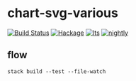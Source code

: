 chart-svg-various
===

[![Build Status](https://travis-ci.org/tonyday567/chart-svg-various.svg)](https://travis-ci.org/tonyday567/chart-svg-various) [![Hackage](https://img.shields.io/hackage/v/chart-svg-various.svg)](https://hackage.haskell.org/package/chart-svg-various) [![lts](https://www.stackage.org/package/chart-svg-various/badge/lts)](http://stackage.org/lts/package/chart-svg-various) [![nightly](https://www.stackage.org/package/chart-svg-various/badge/nightly)](http://stackage.org/nightly/package/chart-svg-various) 

flow
----

```
stack build --test --file-watch
```
